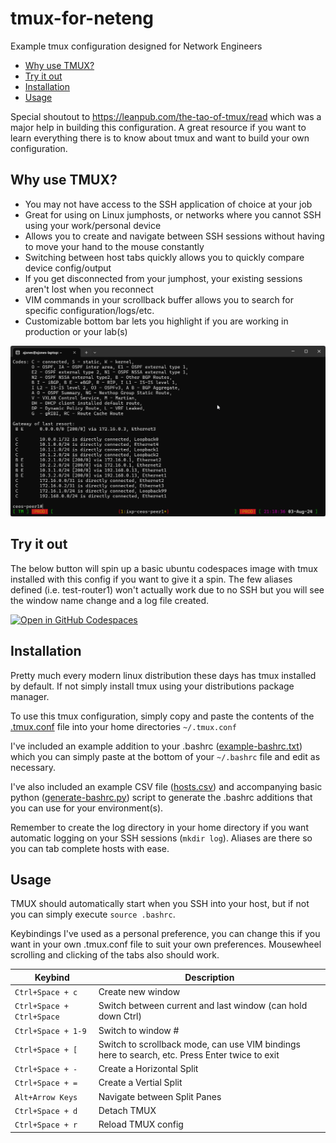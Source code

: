 # tmux-for-neteng
Example tmux configuration designed for Network Engineers

- [Why use TMUX?](#why-use-tmux)
- [Try it out](#try-it-out)
- [Installation](#installation)
- [Usage](#usage)

Special shoutout to https://leanpub.com/the-tao-of-tmux/read which was a major help in building this configuration. A great resource if you want to learn everything there is to know about tmux and want to build your own configuration.

## Why use TMUX?

- You may not have access to the SSH application of choice at your job
- Great for using on Linux jumphosts, or networks where you cannot SSH using your work/personal device 
- Allows you to create and navigate between SSH sessions without having to move your hand to the mouse constantly
- Switching between host tabs quickly allows you to quickly compare device config/output
- If you get disconnected from your jumphost, your existing sessions aren't lost when you reconnect
- VIM commands in your scrollback buffer allows you to search for specific configuration/logs/etc.
- Customizable bottom bar lets you highlight if you are working in production or your lab(s)

![Animation of TMUX Window](tmux-animation.gif)

## Try it out

The below button will spin up a basic ubuntu codespaces image with tmux installed with this config if you want to give it a spin. The few aliases defined (i.e. test-router1) won't actually work due to no SSH but you will see the window name change and a log file created.

[![Open in GitHub Codespaces](https://github.com/codespaces/badge.svg)](https://codespaces.new/commitconfirmed/tmux-for-neteng?quickstart=1&devcontainer_path=.devcontainer%2Fdevcontainer.json)

## Installation

Pretty much every modern linux distribution these days has tmux installed by default. If not simply install tmux using your distributions package manager.

To use this tmux configuration, simply copy and paste the contents of the [.tmux.conf](.tmux.conf) file into your home directories `~/.tmux.conf`

I've included an example addition to your .bashrc ([example-bashrc.txt](example-bashrc.txt)) which you can simply paste at the bottom of your `~/.bashrc` file and edit as necessary.

I've also included an example CSV file ([hosts.csv](hosts.csv)) and accompanying basic python ([generate-bashrc.py](generate-bashrc.py)) script to generate the .bashrc additions that you can use for your environment(s).

Remember to create the log directory in your home directory if you want automatic logging on your SSH sessions (`mkdir log`). Aliases are there so you can tab complete hosts with ease.

## Usage

TMUX should automatically start when you SSH into your host, but if not you can simply execute `source .bashrc`.

Keybindings I've used as a personal preference, you can change this if you want in your own .tmux.conf file to suit your own preferences. Mousewheel scrolling and clicking of the tabs also should work.

| Keybind | Description |
| ------------------------- | --- |
| `Ctrl+Space + c` | Create new window |
| `Ctrl+Space + Ctrl+Space` | Switch between current and last window (can hold down Ctrl) |
| `Ctrl+Space + 1-9` | Switch to window # |
| `Ctrl+Space + [` | Switch to scrollback mode, can use VIM bindings here to search, etc. Press Enter twice to exit |
| `Ctrl+Space + -` | Create a Horizontal Split |
| `Ctrl+Space + =` | Create a Vertial Split |
| `Alt+Arrow Keys` | Navigate between Split Panes |
| `Ctrl+Space + d` | Detach TMUX |
| `Ctrl+Space + r` | Reload TMUX config |